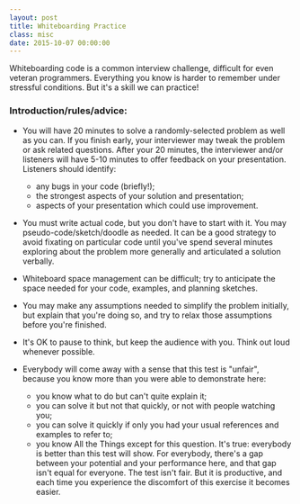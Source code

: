 ```yaml
---
layout: post
title: Whiteboarding Practice
class: misc
date: 2015-10-07 00:00:00
---
```


Whiteboarding code is a common interview challenge, difficult for even veteran programmers.  Everything you know is harder to remember under stressful conditions.  But it's a skill we can practice!

### Introduction/rules/advice:

- You will have 20 minutes to solve a randomly-selected problem as well as you can.  If you finish early, your interviewer may tweak the problem or ask related questions.
After your 20 minutes, the interviewer and/or listeners will have 5-10 minutes to offer feedback on your presentation.  Listeners should identify:
  * any bugs in your code (briefly!);
  * the strongest aspects of your solution and presentation;
  * aspects of your presentation which could use improvement.

- You must write actual code, but you don't have to start with it.  You may pseudo-code/sketch/doodle as needed.  It can be a good strategy to avoid fixating on particular code until you've spend several minutes exploring about the problem more generally and articulated a solution verbally.

- Whiteboard space management can be difficult; try to anticipate the space needed for your code, examples, and planning sketches.

- You may make any assumptions needed to simplify the problem initially, but explain that you're doing so, and try to relax those assumptions before you're finished.

- It's OK to pause to think, but keep the audience with you.  Think out loud whenever possible.

- Everybody will come away with a sense that this test is "unfair",
because you know more than you were able to demonstrate here:
  * you know what to do but can't quite explain it;
  * you can solve it but not that quickly, or not with people watching you;
  * you can solve it quickly if only you had your usual references and examples to refer to;
  * you know All the Things except for this question.
It's true: everybody is better than this test will show.
For everybody, there's a gap between your potential and your performance here, and that gap isn't equal for everyone.  The test isn't fair.  But it is productive, and each time you experience the discomfort of this exercise it becomes easier.
